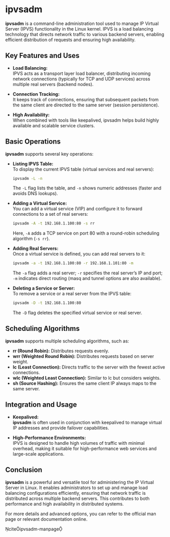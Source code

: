 # ipvsadm

**ipvsadm** is a command-line administration tool used to manage IP Virtual Server (IPVS) functionality in the Linux kernel. IPVS is a load balancing technology that directs network traffic to various backend servers, enabling efficient distribution of requests and ensuring high availability.

## Key Features and Uses

- **Load Balancing:**  
  IPVS acts as a transport layer load balancer, distributing incoming network connections (typically for TCP and UDP services) across multiple real servers (backend nodes).

- **Connection Tracking:**  
  It keeps track of connections, ensuring that subsequent packets from the same client are directed to the same server (session persistence).

- **High Availability:**  
  When combined with tools like keepalived, ipvsadm helps build highly available and scalable service clusters.

## Basic Operations

**ipvsadm** supports several key operations:

- **Listing IPVS Table:**  
  To display the current IPVS table (virtual services and real servers):
  ```bash
  ipvsadm -L -n
  ```
  The `-L` flag lists the table, and `-n` shows numeric addresses (faster and avoids DNS lookups).

- **Adding a Virtual Service:**  
  You can add a virtual service (VIP) and configure it to forward connections to a set of real servers:
  ```bash
  ipvsadm -A -t 192.168.1.100:80 -s rr
  ```
  Here, `-A` adds a TCP service on port 80 with a round-robin scheduling algorithm (`-s rr`).

- **Adding Real Servers:**  
  Once a virtual service is defined, you can add real servers to it:
  ```bash
  ipvsadm -a -t 192.168.1.100:80 -r 192.168.1.101:80 -m
  ```
  The `-a` flag adds a real server; `-r` specifies the real server’s IP and port; `-m` indicates direct routing (masq and tunnel options are also available).

- **Deleting a Service or Server:**  
  To remove a service or a real server from the IPVS table:
  ```bash
  ipvsadm -D -t 192.168.1.100:80
  ```
  The `-D` flag deletes the specified virtual service or real server.

## Scheduling Algorithms

**ipvsadm** supports multiple scheduling algorithms, such as:
- **rr (Round Robin):** Distributes requests evenly.
- **wrr (Weighted Round Robin):** Distributes requests based on server weight.
- **lc (Least Connection):** Directs traffic to the server with the fewest active connections.
- **wlc (Weighted Least Connection):** Similar to lc but considers weights.
- **sh (Source Hashing):** Ensures the same client IP always maps to the same server.

## Integration and Usage

- **Keepalived:**  
  **ipvsadm** is often used in conjunction with keepalived to manage virtual IP addresses and provide failover capabilities.
  
- **High-Performance Environments:**  
  IPVS is designed to handle high volumes of traffic with minimal overhead, making it suitable for high-performance web services and large-scale applications.



## Conclusion

**ipvsadm** is a powerful and versatile tool for administering the IP Virtual Server in Linux. It enables administrators to set up and manage load balancing configurations efficiently, ensuring that network traffic is distributed across multiple backend servers. This contributes to both performance and high availability in distributed systems.

For more details and advanced options, you can refer to the official man page or relevant documentation online.

citeipvsadm-manpage
